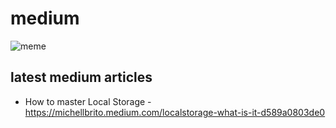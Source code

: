 # medium


![meme](https://i.imgur.com/hDraMUp.jpg)


## latest medium articles

- How to master Local Storage - https://michellbrito.medium.com/localstorage-what-is-it-d589a0803de0




